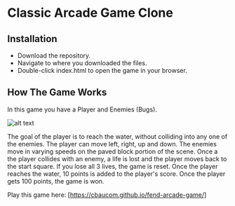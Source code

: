 # Classic Arcade Game Clone

## Installation

* Download the repository.
* Navigate to where you downloaded the files.
* Double-click index.html to open the game in your browser.

## How The Game Works

In this game you have a Player and Enemies (Bugs).

![alt text](https://d17h27t6h515a5.cloudfront.net/topher/2017/June/5931c951_frogger/frogger.png)

The goal of the player is to reach the water, without colliding into any one of the enemies. The player can move left, right, up and down. The enemies move in varying speeds on the paved block portion of the scene. Once a the player collides with an enemy, a life is lost and the player moves back to the start square. If you lose all 3 lives, the game is reset. Once the player reaches the water, 10 points is added to the player's score. Once the player gets 100 points, the game is won.

Play this game here: [https://cbaucom.github.io/fend-arcade-game/]